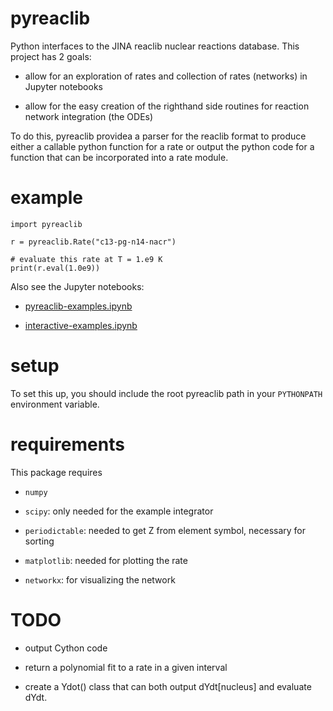 # pyreaclib

Python interfaces to the JINA reaclib nuclear reactions database.  This
project has 2 goals:

  * allow for an exploration of rates and collection of rates (networks)
    in Jupyter notebooks

  * allow for the easy creation of the righthand side routines for
    reaction network integration (the ODEs) 

To do this, pyreaclib providea a parser for the reaclib format to
produce either a callable python function for a rate or output the
python code for a function that can be incorporated into a rate
module.



# example

```
import pyreaclib

r = pyreaclib.Rate("c13-pg-n14-nacr")

# evaluate this rate at T = 1.e9 K
print(r.eval(1.0e9))

```

Also see the Jupyter notebooks:

  * [pyreaclib-examples.ipynb](https://github.com/zingale/pyreaclib/blob/master/pyreaclib-examples.ipynb)

  * [interactive-examples.ipynb](https://github.com/zingale/pyreaclib/blob/master/interactive-examples.ipynb)


# setup

To set this up, you should include the root pyreaclib path in your
`PYTHONPATH` environment variable.


# requirements

This package requires

* `numpy`

* `scipy`: only needed for the example integrator

* `periodictable`: needed to get Z from element symbol, necessary for
   sorting

* `matplotlib`: needed for plotting the rate

* `networkx`: for visualizing the network


# TODO

* output Cython code

* return a polynomial fit to a rate in a given interval

* create a Ydot() class that can both output dYdt[nucleus] and
  evaluate dYdt.
  


